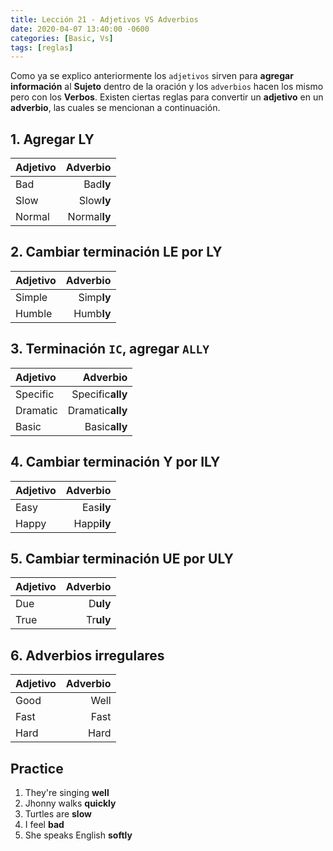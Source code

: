 ```yaml
---
title: Lección 21 - Adjetivos VS Adverbios
date: 2020-04-07 13:40:00 -0600
categories: [Basic, Vs]
tags: [reglas]
---
```


Como ya se explico anteriormente los `adjetivos` sirven para **agregar información** al **Sujeto** dentro de la oración y los `adverbios` hacen los mismo pero con los **Verbos**. Existen ciertas reglas para convertir un **adjetivo** en un **adverbio**, las cuales se mencionan a continuación.


## 1. Agregar **LY**

|Adjetivo|Adverbio|
|:---|---:|
|Bad | Bad**ly**
|Slow | Slow**ly**
|Normal | Normal**ly**


## 2. Cambiar terminación **LE** por **LY**

|Adjetivo|Adverbio|
|:---|---:|
|Simple | Simp**ly**
|Humble | Humb**ly**


## 3. Terminación `IC`, agregar `ALLY`

|Adjetivo|Adverbio|
|:---|---:|
|Specific | Specific**ally**
|Dramatic | Dramatic**ally**
|Basic | Basic**ally**


## 4. Cambiar terminación **Y** por **ILY**

|Adjetivo|Adverbio|
|:---|---:|
|Easy | Eas**ily**
|Happy | Happ**ily**



## 5. Cambiar terminación **UE** por **ULY**

|Adjetivo|Adverbio|
|:---|---:|
|Due | D**uly**
|True | Tr**uly**


## 6. Adverbios irregulares

|Adjetivo|Adverbio|
|:---|---:|
|Good | Well
|Fast | Fast
|Hard | Hard


## Practice

1. They're singing **well**
2. Jhonny walks **quickly**
3. Turtles are **slow**
4. I feel **bad**
5. She speaks English **softly**